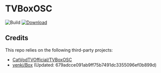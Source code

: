 # TVBoxOSC

![Build](https://shields.io/github/actions/workflow/status/yenkj/TVBox/test.yml?branch=master&logo=github&label=Build)
[![Download](https://img.shields.io/github/v/release/yenkj/TVBox?color=orange&logoColor=orange&label=Download&logo=DocuSign)](https://github.com/yenkj/TVBox/releases/latest) 

## Credits
This repo relies on the following third-party projects:
- [CatVodTVOfficial/TVBoxOSC](https://github.com/CatVodTVOffici)
- [yenkj/Box](https://github.com/yenkj/Box) (Updated: 679adcce091ab9ff75b7491dc3355096ef0b899d)
